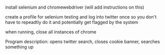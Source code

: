 install selenium and chromewebdriver (will add instructions on this)

create a profile for selenium testing and log into twitter once so you don't have to repeadtly do it and potentially get flagged by the system

when running, close all instances of chrome

Program description:
opens twitter search, closes cookie banner, searches something up
